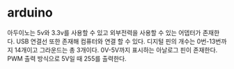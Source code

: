 # arduino
아두이노는 5v와 3.3v를 사용할 수 있고 외부전력을 사용할 수 있는 어뎁터가 존재한다.
USB 연결선 또한 존재해 컴퓨터와 연결 할 수 있다. 
디지털 핀의 개수는 0번-13번까지 14개이고 그라운드는 총 3개이다.
0V-5V까지 표시하는 아날로그 핀이 존재한다. 
PWM 출력 방식으로 5V일 때 255를 출력한다.
